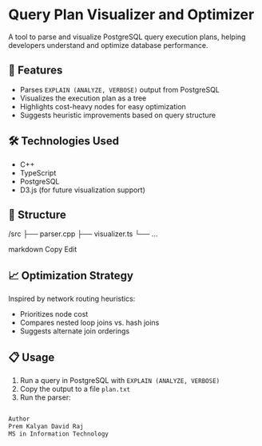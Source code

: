 # Query Plan Visualizer and Optimizer

A tool to parse and visualize PostgreSQL query execution plans, helping developers understand and optimize database performance.

## 🚀 Features
- Parses `EXPLAIN (ANALYZE, VERBOSE)` output from PostgreSQL
- Visualizes the execution plan as a tree
- Highlights cost-heavy nodes for easy optimization
- Suggests heuristic improvements based on query structure

## 🛠️ Technologies Used
- C++
- TypeScript
- PostgreSQL
- D3.js (for future visualization support)


## 📂 Structure
/src
├── parser.cpp
├── visualizer.ts
└── ...

markdown
Copy
Edit

## 📈 Optimization Strategy
Inspired by network routing heuristics:
- Prioritizes node cost
- Compares nested loop joins vs. hash joins
- Suggests alternate join orderings

## 📋 Usage
1. Run a query in PostgreSQL with `EXPLAIN (ANALYZE, VERBOSE)`
2. Copy the output to a file `plan.txt`
3. Run the parser:
```bash ./qpv plan.txt

Author
Prem Kalyan David Raj
MS in Information Technology
